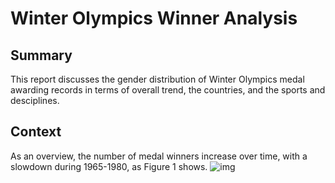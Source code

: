 # Winter Olympics Winner Analysis

## Summary
This report discusses the gender distribution of Winter Olympics medal awarding records in terms of overall trend, the countries, and the sports and desciplines.

## Context
As an overview, the number of medal winners increase over time, with a slowdown during 1965-1980, as Figure 1 shows. 
![img](figure1.png)

